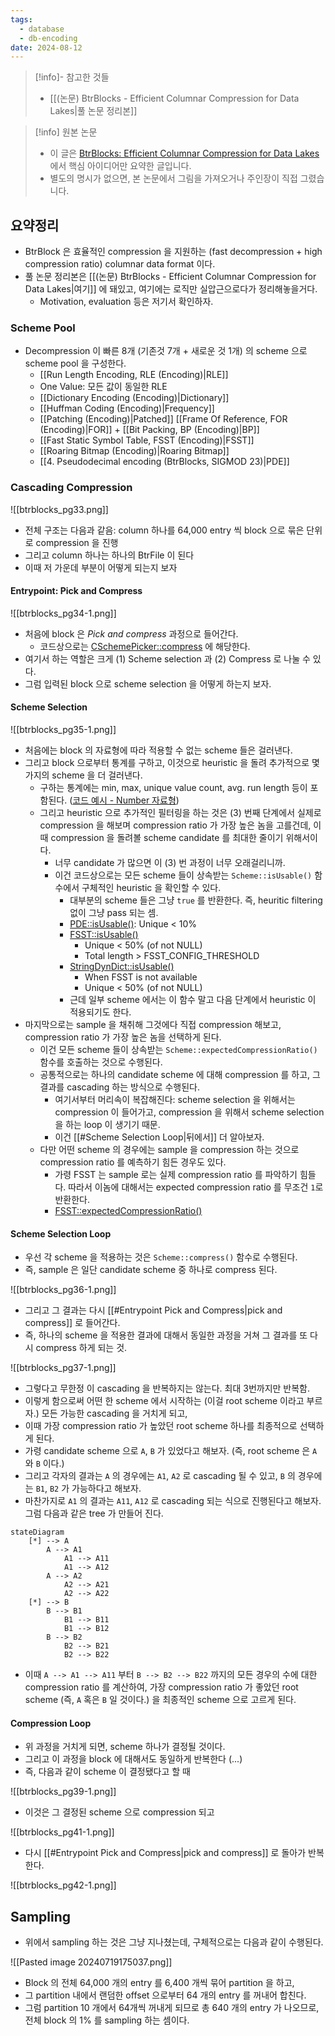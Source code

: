 ```yaml
---
tags:
  - database
  - db-encoding
date: 2024-08-12
---
```

> [!info]- 참고한 것들
> - [[(논문) BtrBlocks - Efficient Columnar Compression for Data Lakes|풀 논문 정리본]]

> [!info] 원본 논문
> - 이 글은 [BtrBlocks: Efficient Columnar Compression for Data Lakes](https://dl.acm.org/doi/10.1145/3589263) 에서 핵심 아이디어만 요약한 글입니다.
> - 별도의 명시가 없으면, 본 논문에서 그림을 가져오거나 주인장이 직접 그렸습니다.

## 요약정리

- BtrBlock 은 효율적인 compression 을 지원하는 (fast decompression + high compression ratio) columnar data format 이다.
- 풀 논문 정리본은 [[(논문) BtrBlocks - Efficient Columnar Compression for Data Lakes|여기]] 에 돼있고, 여기에는 로직만 실압근으로다가 정리해놓을거다.
	- Motivation, evaluation 등은 저기서 확인하자.

### Scheme Pool

- Decompression 이 빠른 8개 (기존것 7개 + 새로운 것 1개) 의 scheme 으로 scheme pool 을 구성한다.
	- [[Run Length Encoding, RLE (Encoding)|RLE]]
	- One Value: 모든 값이 동일한 RLE
	- [[Dictionary Encoding (Encoding)|Dictionary]]
	- [[Huffman Coding (Encoding)|Frequency]]
	- [[Patching (Encoding)|Patched]] [[Frame Of Reference, FOR (Encoding)|FOR]] + [[Bit Packing, BP (Encoding)|BP]]
	- [[Fast Static Symbol Table, FSST (Encoding)|FSST]]
	- [[Roaring Bitmap (Encoding)|Roaring Bitmap]]
	- [[4. Pseudodecimal encoding (BtrBlocks, SIGMOD 23)|PDE]]

### Cascading Compression

![[btrblocks_pg33.png]]

- 전체 구조는 다음과 같음: column 하나를 64,000 entry 씩 block 으로 묶은 단위로 compression 을 진행
- 그리고 column 하나는 하나의 BtrFile 이 된다
- 이때 저 가운데 부분이 어떻게 되는지 보자

#### Entrypoint: Pick and Compress

![[btrblocks_pg34-1.png]]

- 처음에 block 은 *Pick and compress* 과정으로 들어간다.
	- 코드상으로는 [CSchemePicker::compress](https://github.com/maxi-k/btrblocks/blob/master/btrblocks/compression/SchemePicker.hpp) 에 해당한다.
- 여기서 하는 역할은 크게 (1) Scheme selection 과 (2) Compress 로 나눌 수 있다.
- 그럼 입력된 block 으로 scheme selection 을 어떻게 하는지 보자.

#### Scheme Selection

![[btrblocks_pg35-1.png]]

- 처음에는 block 의 자료형에 따라 적용할 수 없는 scheme 들은 걸러낸다.
- 그리고 block 으로부터 통계를 구하고, 이것으로 heuristic 을 돌려 추가적으로 몇가지의 scheme 을 더 걸러낸다.
	- 구하는 통계에는 min, max, unique value count, avg. run length 등이 포함된다. ([코드 예시 - Number 자료형](https://github.com/maxi-k/btrblocks/blob/master/btrblocks/stats/NumberStats.hpp))
	- 그리고 heuristic 으로 추가적인 필터링을 하는 것은 (3) 번째 단계에서 실제로 compression 을 해보며 compression ratio 가 가장 높은 놈을 고를건데, 이때 compression 을 돌려볼 scheme candidate 를 최대한 줄이기 위해서이다.
		- 너무 candidate 가 많으면 이 (3) 번 과정이 너무 오래걸리니까.
		- 이건 코드상으로는 모든 scheme 들이 상속받는 `Scheme::isUsable()` 함수에서 구체적인 heuristic 을 확인할 수 있다.
			- 대부분의 scheme 들은 그냥 `true` 를 반환한다. 즉, heuritic filtering 없이 그냥 pass 되는 셈.
			- [PDE::isUsable()](https://github.com/maxi-k/btrblocks/blob/master/btrblocks/scheme/double/Pseudodecimal.cpp#L476-L483): Unique < 10%
			- [FSST::isUsable()](https://github.com/maxi-k/btrblocks/blob/master/btrblocks/scheme/string/Fsst.cpp#L119-L129)
				- Unique < 50% (of not NULL)
				- Total length > FSST_CONFIG_THRESHOLD
			- [StringDynDict::isUsable()](https://github.com/maxi-k/btrblocks/blob/master/btrblocks/scheme/string/DynamicDictionary.cpp#L586-L605)
				- When FSST is not available
				- Unique < 50% (of not NULL)
			- 근데 일부 scheme 에서는 이 함수 말고 다음 단계에서 heuristic 이 적용되기도 한다.
- 마지막으로는 sample 을 채취해 그것에다 직접 compression 해보고, compression ratio 가 가장 높은 놈을 선택하게 된다.
	- 이건 모든 scheme 들이 상속받는 `Scheme::expectedCompressionRatio()` 함수를 호출하는 것으로 수행된다.
	- 공통적으로는 하나의 candidate scheme 에 대해 compression 를 하고, 그 결과를 cascading 하는 방식으로 수행된다.
		- 여기서부터 머리속이 복잡해진다: scheme selection 을 위해서는 compression 이 들어가고, compression 을 위해서 scheme selection 을 하는 loop 이 생기기 때문.
		- 이건 [[#Scheme Selection Loop|뒤에서]] 더 알아보자.
	- 다만 어떤 scheme 의 경우에는 sample 을 compression 하는 것으로 compression ratio 를 예측하기 힘든 경우도 있다.
		- 가령 FSST 는 sample 로는 실제 compression ratio 를 파악하기 힘들다. 따라서 이놈에 대해서는 expected compression ratio 를 무조건 `1`로 반환한다.
		- [FSST::expectedCompressionRatio()](https://github.com/maxi-k/btrblocks/blob/master/btrblocks/scheme/string/Fsst.cpp#L10-L15)

#### Scheme Selection Loop

- 우선 각 scheme 을 적용하는 것은 `Scheme::compress()` 함수로 수행된다.
- 즉, sample 은 일단 candidate scheme 중 하나로 compress 된다.

![[btrblocks_pg36-1.png]]

- 그리고 그 결과는 다시 [[#Entrypoint Pick and Compress|pick and compress]] 로 들어간다.
- 즉, 하나의 scheme 을 적용한 결과에 대해서 동일한 과정을 거쳐 그 결과를 또 다시 compress 하게 되는 것.

![[btrblocks_pg37-1.png]]

- 그렇다고 무한정 이 cascading 을 반복하지는 않는다. 최대 3번까지만 반복함.
- 이렇게 함으로써 어떤 한 scheme 에서 시작하는 (이걸 root scheme 이라고 부르자.) 모든 가능한 cascading 을 거치게 되고,
- 이때 가장 compression ratio 가 높았던 root scheme 하나를 최종적으로 선택하게 된다.
- 가령 candidate scheme 으로 `A`, `B` 가 있었다고 해보자. (즉, root scheme 은 `A` 와 `B` 이다.)
- 그리고 각자의 결과는 `A` 의 경우에는 `A1`, `A2` 로 cascading 될 수 있고, `B` 의 경우에는 `B1`, `B2` 가 가능하다고 해보자.
- 마찬가지로 `A1` 의 결과는 `A11`, `A12` 로 cascading 되는 식으로 진행된다고 해보자. 그럼 다음과 같은 tree 가 만들어 진다.

```mermaid
stateDiagram
	[*] --> A
		A --> A1
			A1 --> A11
			A1 --> A12
		A --> A2
			A2 --> A21
			A2 --> A22
	[*] --> B
		B --> B1
			B1 --> B11
			B1 --> B12
		B --> B2
			B2 --> B21
			B2 --> B22
```

- 이때 `A --> A1 --> A11` 부터 `B --> B2 --> B22` 까지의 모든 경우의 수에 대한 compression ratio 를 계산하여, 가장 compression ratio 가 좋았던 root scheme (즉, `A` 혹은 `B` 일 것이다.) 을 최종적인 scheme 으로 고르게 된다.

#### Compression Loop

- 위 과정을 거치게 되면, scheme 하나가 결정될 것이다.
- 그리고 이 과정을 block 에 대해서도 동일하게 반복한다 (...)
- 즉, 다음과 같이 scheme 이 결정됐다고 할 때

![[btrblocks_pg39-1.png]]

- 이것은 그 결정된 scheme 으로 compression 되고

![[btrblocks_pg41-1.png]]

- 다시 [[#Entrypoint Pick and Compress|pick and compress]] 로 돌아가 반복한다.

![[btrblocks_pg42-1.png]]

## Sampling

- 위에서 sampling 하는 것은 그냥 지나쳤는데, 구체적으로는 다음과 같이 수행된다.

![[Pasted image 20240719175037.png]]

- Block 의 전체 64,000 개의 entry 를 6,400 개씩 묶어 partition 을 하고,
- 그 partition 내에서 랜덤한 offset 으로부터 64 개의 entry 를 꺼내어 합친다.
- 그럼 partition 10 개에서 64개씩 꺼내게 되므로 총 640 개의 entry 가 나오므로, 전체 block 의 1% 를 sampling 하는 셈이다.